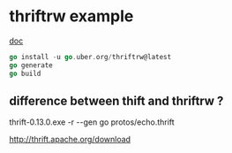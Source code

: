 # thriftrw example

[doc](https://github.com/thriftrw/thriftrw-go)

```Go
go install -u go.uber.org/thriftrw@latest
go generate
go build
```


## difference between thift and thriftrw ?

thrift-0.13.0.exe -r --gen go protos/echo.thrift

<http://thrift.apache.org/download>